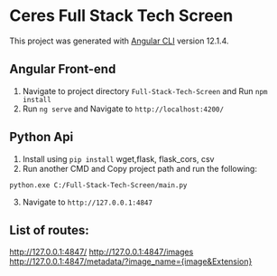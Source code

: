 # Ceres Full Stack Tech Screen

This project was generated with [Angular CLI](https://github.com/angular/angular-cli) version 12.1.4.

## Angular Front-end
1. Navigate to project directory `Full-Stack-Tech-Screen` and Run `npm install`
2. Run `ng serve` and Navigate to `http://localhost:4200/`


## Python Api
1. Install using `pip install` wget,flask, flask_cors, csv
2. Run another CMD and Copy project path and run the following:

``
python.exe C:/Full-Stack-Tech-Screen/main.py
``

3. Navigate to `http://127.0.0.1:4847`

## List of routes:
http://127.0.0.1:4847/
http://127.0.0.1:4847/images
http://127.0.0.1:4847/metadata/?image_name={image&Extension}



